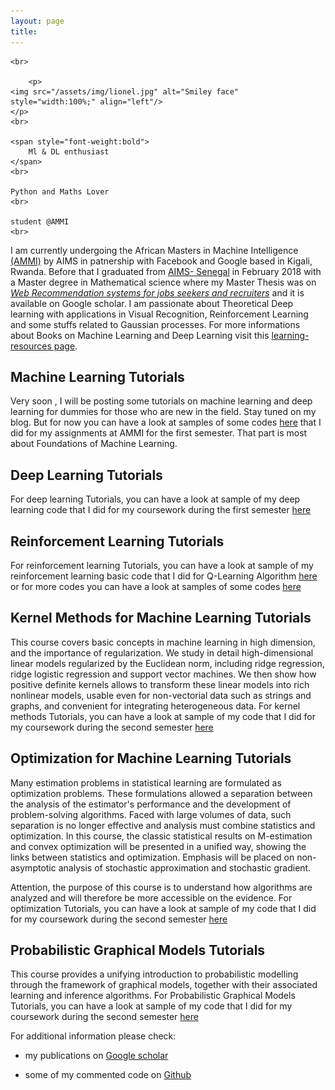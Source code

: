 ```yaml
---
layout: page
title: 
---
```


<td style="width=20%;vertical-align: top;">


	<br>
	
        <p>
	<img src="/assets/img/lionel.jpg" alt="Smiley face" style="width:100%;" align="left"/> 
	</p>
	<br>

	<span style="font-weight:bold">
		Ml & DL enthusiast
	</span>
	<br>

	Python and Maths Lover 
	<br>

	student @AMMI
	<br>
</td>


I am currently undergoing the African Masters in Machine Intelligence [(AMMI)](http://aims-ammi.com/) by AIMS in patnership with Facebook and Google based in Kigali, Rwanda.
Before that I graduated from [AIMS- Senegal](https://www.aims-senegal.org/) in February 2018 with a Master degree in Mathematical science where my Master Thesis was on [*Web Recommendation systems for jobs seekers and recruiters*](https://scholar.google.com/citations?user=NEBFZl8AAAAJ&hl=en) and it is available on Google scholar.
I am passionate about Theoretical Deep learning with applications in Visual Recognition, Reinforcement Learning and some stuffs related to Gaussian processes.
For more informations about Books on Machine Learning and Deep Learning visit this [learning-resources page](menu/open.md).


## Machine Learning Tutorials
Very soon , I will be posting some tutorials on machine learning and deep learning for dummies for those who are new in the field. Stay tuned  on my blog. But for now you can have a look at samples of some codes [here](https://github.com/tondji/tondji.github.io/tree/master/Machine-Learning-Codes) that I did for my assignments at AMMI for the first semester. That part is most about Foundations of Machine Learning.

## Deep Learning Tutorials
For deep learning Tutorials, you can have a look at sample of my deep learning code that I did for my coursework during the first semester [here](https://github.com/tondji/tondji.github.io/tree/master/Deep-Learning-Codes)

## Reinforcement Learning Tutorials
For reinforcement learning Tutorials, you can have a look at sample of my reinforcement learning basic code that I did for Q-Learning Algorithm [here](Reinforcement-Learning/Reinforcement+Learning+-Intro-to-Q-Learning.html) or for more codes you can have a look at samples of some codes [here](https://github.com/tondji/tondji.github.io/tree/master/Reinforcement-Learning)

## Kernel Methods for Machine Learning Tutorials
This course covers basic concepts in machine learning in high dimension, and the importance of regularization. We study in detail high-dimensional linear models regularized by the Euclidean norm, including ridge regression, ridge logistic regression and support vector machines. We then show how positive definite kernels allows to transform these linear models into rich nonlinear models, usable even for non-vectorial data such as strings and graphs, and convenient for integrating heterogeneous data.
For kernel methods Tutorials, you can have a look at sample of my code that I did for my coursework during the second semester [here](https://github.com/tondji/tondji.github.io/tree/master/Kernel-Method-for-ML-Codes)

## Optimization for Machine Learning Tutorials
Many estimation problems in statistical learning are formulated as optimization problems. These formulations allowed a separation between the analysis of the estimator's performance and the development of problem-solving algorithms. Faced with large volumes of data, such separation is no longer effective and analysis must combine statistics and optimization. In this course, the classic statistical results on M-estimation and convex optimization will be presented in a unified way, showing the links between statistics and optimization. Emphasis will be placed on non-asymptotic analysis of stochastic approximation and stochastic gradient.

Attention, the purpose of this course is to understand how algorithms are analyzed and will therefore be more accessible on the evidence.
For optimization Tutorials, you can have a look at sample of my code that I did for my coursework during the second semester [here](https://github.com/tondji/tondji.github.io/tree/master/Optimization-for-Machine-Learning-Codes)

## Probabilistic Graphical Models Tutorials
 This course provides a unifying introduction to probabilistic modelling through the framework of graphical models, together with their associated learning and inference algorithms. 
For  Probabilistic Graphical Models Tutorials, you can have a look at sample of my code that I did for my coursework during the second semester [here](https://github.com/tondji/tondji.github.io/tree/master/Probabilistic-Graphical-Models-Codes)

For additional information please check:

* my publications on <a href = "https://scholar.google.fr/citations?view_op=list_works&hl=fr&user=NEBFZl8AAAAJ">Google scholar</a>
			
* some of my commented code on <a href = "https://github.com/tondji/tondji.github.io/">Github</a>




